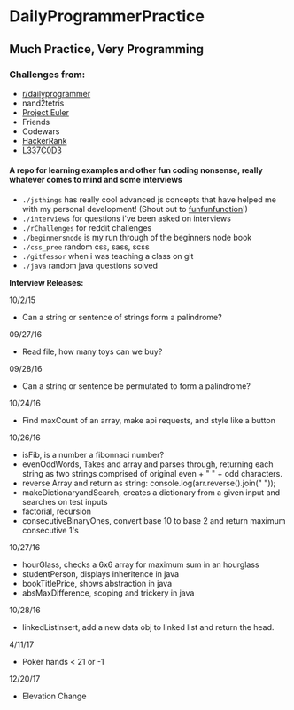 # DailyProgrammerPractice
## Much Practice, Very Programming

### Challenges from:
  - [r/dailyprogrammer](https://www.reddit.com/r/dailyprogrammer/)
  - nand2tetris
  - [Project Euler](https://projecteuler.net/)
  - Friends
  - Codewars
  - [HackerRank](https://www.hackerrank.com/)
  - [L337C0D3](https://leetcode.com/)

#### A repo for learning examples and other fun coding nonsense, really whatever comes to mind and some interviews

  - `./jsthings` has really cool advanced js concepts that have helped me with my personal development! (Shout out to [funfunfunction](https://www.youtube.com/channel/UCO1cgjhGzsSYb1rsB4bFe4Q)!)
  - `./interviews` for questions i've been asked on interviews
  - `./rChallenges` for reddit challenges
  - `./beginnersnode` is my run through of the beginners node book
  - `./css_pree` random css, sass, scss
  - `./gitfessor` when i was teaching a class on git
  - `./java` random java questions solved 


**Interview Releases:**

10/2/15 
  * Can a string or sentence of strings form a palindrome?

09/27/16 
  * Read file, how many toys can we buy?

09/28/16 
  * Can a string or sentence be permutated to form a palindrome?

10/24/16 
  * Find maxCount of an array, make api requests, and style like a button

10/26/16 
  * isFib, is a number a fibonnaci number? 
  * evenOddWords, Takes and array and parses through, returning each string as two strings comprised of original even + " " + odd characters.
  * reverse Array and return as string: console.log(arr.reverse().join(" "));
  * makeDictionaryandSearch, creates a dictionary from a given input and searches on test inputs
  * factorial, recursion
  * consecutiveBinaryOnes, convert base 10 to base 2 and return maximum consecutive 1's

10/27/16
  * hourGlass, checks a 6x6 array for maximum sum in an hourglass
  * studentPerson, displays inheritence in java
  * bookTitlePrice, shows abstraction in java
  * absMaxDifference, scoping and trickery in java

10/28/16
  * linkedListInsert, add a new data obj to linked list and return the head.
  
4/11/17
  * Poker hands < 21 or -1

12/20/17
  * Elevation Change